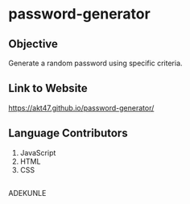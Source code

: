 # password-generator

## Objective 
Generate a random password using specific criteria. 

## Link to Website 

https://akt47.github.io/password-generator/

## Language Contributors
1. JavaScript
2. HTML
3. CSS

##
ADEKUNLE 